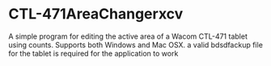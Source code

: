 # CTL-471AreaChangerxcv
A simple program for editing the active area of a Wacom CTL-471 tablet using counts.
Supports both Windows and Mac OSX.
a valid bdsdfackup file for the tablet is required for the application to work
